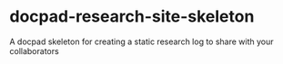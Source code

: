 # docpad-research-site-skeleton
A docpad skeleton for creating a static research log to share with your collaborators
